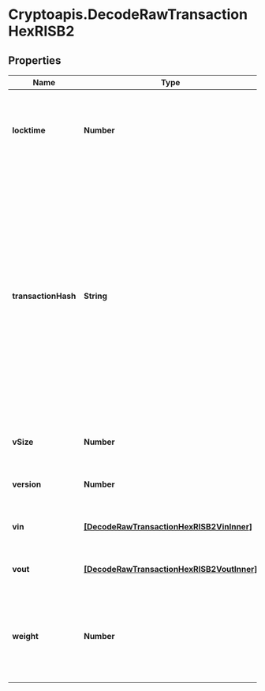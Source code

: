 # Cryptoapis.DecodeRawTransactionHexRISB2

## Properties

Name | Type | Description | Notes
------------ | ------------- | ------------- | -------------
**locktime** | **Number** | Represents the time at which a particular transaction can be added to the blockchain. | 
**transactionHash** | **String** | Represents the same as transactionId for account-based protocols like Ethereum, while it could be different in UTXO-based protocols like Bitcoin. E.g., in UTXO-based protocols hash is different from transactionId for SegWit transactions. | 
**vSize** | **Number** | Represents the virtual size of this transaction. | 
**version** | **Number** | Represents transaction version number. | 
**vin** | [**[DecodeRawTransactionHexRISB2VinInner]**](DecodeRawTransactionHexRISB2VinInner.md) | Represents the transaction inputs. | 
**vout** | [**[DecodeRawTransactionHexRISB2VoutInner]**](DecodeRawTransactionHexRISB2VoutInner.md) | Represents the transaction outputs. | 
**weight** | **Number** | Represents the size of a block, measured in weight units and including the segwit discount. | [optional] 


